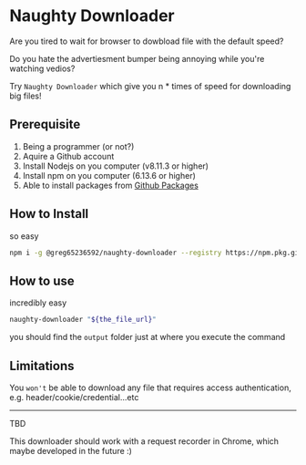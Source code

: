 # Naughty Downloader

Are you tired to wait for browser to dowbload file with the default speed?

Do you hate the advertiesment bumper being annoying while you're watching vedios?

Try `Naughty Downloader` which give you n * times of speed for downloading big files!

## Prerequisite
1. Being a programmer (or not?)
2. Aquire a Github account
3. Install Nodejs on you computer (v8.11.3 or higher)
3. Install npm on you computer (6.13.6 or higher)
4. Able to install packages from [Github Packages](https://help.github.com/en/github/managing-packages-with-github-packages/about-github-packages)

## How to Install
so easy
```bash
npm i -g @greg65236592/naughty-downloader --registry https://npm.pkg.github.com/
```

## How to use
incredibly easy
```bash
naughty-downloader "${the_file_url}"
```
you should find the `output` folder just at where you execute the command 

## Limitations
You `won't` be able to download any file that requires access authentication, e.g. header/cookie/credential...etc

---

TBD

This downloader should work with a request recorder in Chrome, which maybe developed in the future :)
